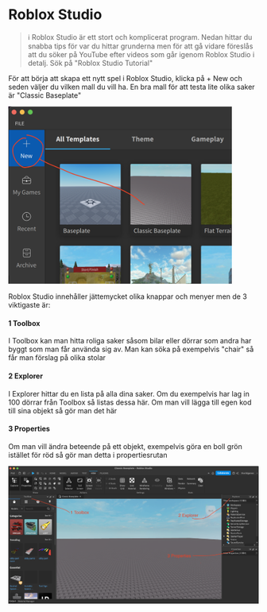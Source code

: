 # Roblox Studio


> ℹ️ Roblox Studio är ett stort och komplicerat program. Nedan hittar du snabba tips för var du hittar grunderna men för att gå vidare föreslås att du söker på YouTube efter videos som går igenom Roblox Studio i detalj. Sök på "Roblox Studio Tutorial"




För att börja att skapa ett nytt spel i Roblox Studio, klicka på + New och seden väljer du vilken mall du vill ha. En bra mall för att testa lite olika saker är "Classic Baseplate"


<img src="../resources/images/rbstudio1.png" width="450">

Roblox Studio innehåller jättemycket olika knappar och menyer men de 3 viktigaste är:

#### 1 Toolbox
I Toolbox kan man hitta roliga saker såsom bilar eller dörrar som andra har byggt som man får använda sig av. Man kan söka på exempelvis "chair" så får man förslag på olika stolar

#### 2 Explorer
I Explorer hittar du en lista på alla dina saker. Om du exempelvis har lag in 100 dörrar från Toolbox så listas dessa här. Om man vill lägga till egen kod till sina objekt så gör man det här

#### 3 Properties
Om man vill ändra beteende på ett objekt, exempelvis göra en boll grön istället för röd så gör man detta i propertiesrutan

<img src="../resources/images/rbstudio2.png" width="650">

